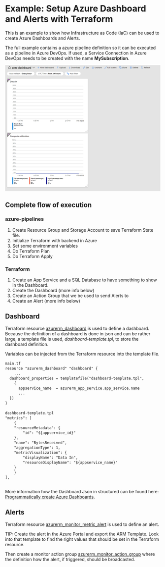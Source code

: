 # Example: Setup Azure Dashboard and Alerts with Terraform
This is an example to show how Infrastructure as Code (IaC) can be used to create Azure Dashboards and Alerts.

The full example contains a azure pipeline definition so it can be executed as a pipeline in Azure DevOps. If used, a Service Connection in Azure DevOps needs to be created with the name **MySubscription**.

![Dashboard](/images/dashboard.png)

## Complete flow of execution
### azure-pipelines
1. Create Resource Group and Storage Account to save Terraform State file.
2. Initialize Terraform with backend in Azure
3. Set some environment variables
4. Do Terraform Plan
5. Do Terraform Apply

### Terraform
1. Create an App Service and a SQL Database to have something to show in the Dashboard.
2. Create the Dashboard (more info below)
3. Create an Action Group that we be used to send Alerts to
4. Create an Alert (more info below)

## Dashboard
Terraform resource [azurerm_dashboard](https://www.terraform.io/docs/providers/azurerm/r/dashboard.html) is used to define a dashboard. Because the definition of a dashboard is done in json and can be rather large, a template file is used, *dashboard-template.tpl*, to store the dashboard definition.

Variables can be injected from the Terraform resource into the template file.
```
main.tf
resource "azurerm_dashboard" "dashboard" {
    ...
  dashboard_properties = templatefile("dashboard-template.tpl",
    {
      appservice_name  = azurerm_app_service.app_service.name
      ...
  })
}

dashboard-template.tpl
"metrics": [
    {
    "resourceMetadata": {
        "id": "${appservice_id}"
    },
    "name": "BytesReceived",
    "aggregationType": 1,
    "metricVisualization": {
        "displayName": "Data In",
        "resourceDisplayName": "${appservice_name}"
    }
    }
],
       
```
More information how the Dashboard Json in structured can be found here: [Programmatically create Azure Dashboards](https://docs.microsoft.com/en-us/azure/azure-portal/azure-portal-dashboards-create-programmatically).


## Alerts
Terraform resource [azurerm_monitor_metric_alert](https://www.terraform.io/docs/providers/azurerm/r/monitor_metric_alert.html) is used to define an alert.

TIP: Create the alert in the Azure Portal and export the ARM Template. Look into that template to find the right values that should be set in the Terraform resource.

Then create a monitor action group [azurerm_monitor_action_group](https://www.terraform.io/docs/providers/azurerm/r/monitor_action_group.html) where the definition how the alert, if triggered, should be broadcasted.
